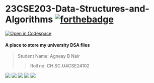# 23CSE203-Data-Structures-and-Algorithms [![forthebadge](https://forthebadge.com/images/badges/built-with-love.svg)](https://forthebadge.com)
[![Open in Codespace](https://github.com/codespaces/badge.svg)](https://codespaces.new/agneay/23CSE203-Data-Structures-and-Algorithms)

#### A place to store my university DSA files

> Student Name: Agneay B Nair
> > Roll no: CH.SC.U4CSE24102

![](https://img.shields.io/badge/maintained-yes-green?style=for-the-badge)
![](https://img.shields.io/github/forks/agneay/23CSE203-Data-Structures-and-Algorithms?style=for-the-badge)
![](https://img.shields.io/github/issues/agneay/23CSE203-Data-Structures-and-Algorithms?style=for-the-badge)
![](https://img.shields.io/github/stars/agneay/23CSE203-Data-Structures-and-Algorithms?style=for-the-badge)
![](https://img.shields.io/github/license/agneay/23CSE203-Data-Structures-and-Algorithms?style=for-the-badge)
